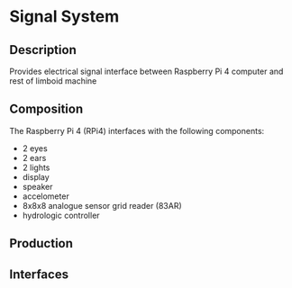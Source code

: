 # Signal System

## Description

Provides electrical signal interface between Raspberry Pi 4 computer and rest of limboid machine

## Composition

The Raspberry Pi 4 (RPi4) interfaces with the following components:
- 2 eyes
- 2 ears
- 2 lights
- display
- speaker
- accelometer
- 8x8x8 analogue sensor grid reader (83AR)
- hydrologic controller

## Production

## Interfaces